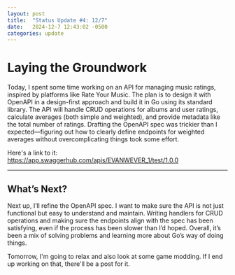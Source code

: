 ```yaml
---
layout: post
title:  "Status Update #4: 12/7"
date:   2024-12-7 12:43:02 -0500
categories: update
---
```


# Laying the Groundwork

Today, I spent some time working on an API for managing music ratings, inspired by platforms like Rate Your Music. The plan is to design it with OpenAPI in a design-first approach and build it in Go using its standard library. The API will handle CRUD operations for albums and user ratings, calculate averages (both simple and weighted), and provide metadata like the total number of ratings. Drafting the OpenAPI spec was trickier than I expected—figuring out how to clearly define endpoints for weighted averages without overcomplicating things took some effort.

Here's a link to it:
https://app.swaggerhub.com/apis/EVANWEVER_1/test/1.0.0

---

## What’s Next?

Next up, I’ll refine the OpenAPI spec. I want to make sure the API is not just functional but easy to understand and maintain. Writing handlers for CRUD operations and making sure the endpoints align with the spec has been satisfying, even if the process has been slower than I’d hoped. Overall, it’s been a mix of solving problems and learning more about Go’s way of doing things.

Tomorrow, I'm going to relax and also look at some game modding. If I end up working on that, there'll be a post for it.
